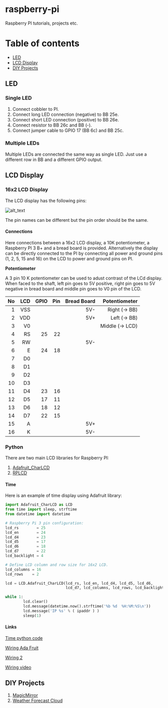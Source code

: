 # raspberry-pi
Raspberry PI tutorials, projects etc.

Table of contents
=================
* [LED](#led)
* [LCD Display](#lcd-display)
* [DIY Projects](#diy-projects)

## LED
### Single LED
1. Connect cobbler to PI.
2. Connect long LED connection (negative) to BB 25e.
3. Connect short LED connection (positive) to BB 26e.
4. Connect resistor to BB 26c and BB (-).
5. Connect jumper cable to GPIO 17 (BB 6c) and BB 25c.

### Multiple LEDs
Multiple LEDs are connected the same way as single LED. Just use a different row in BB and a different GPIO output.

## LCD Display
### 16x2 LCD Display
The LCD display has the following pins:

![alt_text][LCD-figure]

The pin names can be different but the pin order should be the same.

#### Connections
Here connections between a 16x2 LCD display, a 10K potentiometer, a Raspberry PI 3 B+ and a bread board is provided. Alternatively the display can be directly connected to the PI by connecting all power and ground pins (1, 2, 5, 15 and 16) on the LCD to power and ground pins on PI.

**Potentiometer**

A 3 pin 10 K potentiometer can be used to adust contrast of the LCd display. When faced to the shaft, left pin goes to 5V positive, right pin goes to 5V negative in bread board and middle pin goes to V0 pin of the LCD.

|No|LCD|GPIO|Pin|Bread Board| Potentiometer |
|-:|--:|---:|--:|----------:|--------------:|
| 1|VSS|    |   |        5V-|Right  (-> BB) |
| 2|VDD|    |   |        5V+|Left   (-> BB) |
| 3| V0|    |   |           |Middle (-> LCD)|
| 4| RS|  25| 22|           |               |
| 5| RW|    |   |        5V-|               |
| 6|  E|  24| 18|           |               |
| 7| D0|    |   |           |               |
| 8| D1|    |   |           |               |
| 9| D2|    |   |           |               |
|10| D3|    |   |           |               |
|11| D4|  23| 16|           |               |
|12| D5|  17| 11|           |               |
|13| D6|  18| 12|           |               |
|14| D7|  22| 15|           |               |
|15|  A|    |   |        5V+|               |
|16|  K|    |   |        5V-|               |

### Python
There are two main LCD libraries for Raspberry PI:
1. [Adafruit_CharLCD](https://github.com/adafruit/Adafruit_Python_CharLCD)
2. [RPLCD](https://github.com/dbrgn/RPLCD)

#### Time
Here is an example of time display using Adafruit library:
```python
import Adafruit_CharLCD as LCD
from time import sleep, strftime
from datetime import datetime

# Raspberry Pi 3 pin configuration:
lcd_rs        = 25
lcd_en        = 24
lcd_d4        = 23
lcd_d5        = 17
lcd_d6        = 18
lcd_d7        = 22
lcd_backlight = 4

# Define LCD column and row size for 16x2 LCD.
lcd_columns = 16
lcd_rows    = 2

lcd = LCD.Adafruit_CharLCD(lcd_rs, lcd_en, lcd_d4, lcd_d5, lcd_d6,
                           lcd_d7, lcd_columns, lcd_rows, lcd_backlight)

while 1:
        lcd.clear()
        lcd.message(datetime.now().strftime('%b %d  %H:%M:%S\n'))
        lcd.message('IP %s' % ( ipaddr ) )
        sleep(1)
```
#### Links
[Time python code](https://learn.adafruit.com/drive-a-16x2-lcd-directly-with-a-raspberry-pi/python-code)

[Wiring Ada Fruit](https://learn.adafruit.com/character-lcd-with-raspberry-pi-or-beaglebone-black/wiring)

[Wiring 2](https://pimylifeup.com/raspberry-pi-lcd-16x2/)

[Wiring video](https://www.youtube.com/watch?v=TORjcmXFpn8)

[LCD-figure]: https://github.com/kbsezginel/raspberry-pi/blob/master/docs/figures/16X2-LCD-PINS.PNG

## DIY Projects

1. [MagicMirror](https://github.com/MichMich/MagicMirror)
2. [Weather Forecast Cloud](http://www.instructables.com/id/Weather-Forecast-Cloud/)
